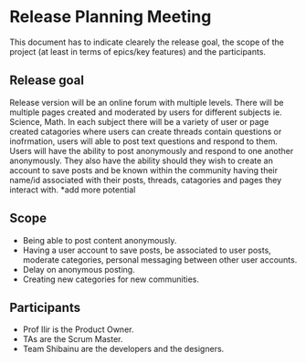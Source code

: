 # Release Planning Meeting

This document has to indicate clearely the release goal, the scope of the project (at least in terms of epics/key features) and the participants.

## Release goal

Release version will be an online forum with multiple levels. There will be multiple pages created and moderated by users for different subjects ie. Science, Math. In each subject there will be a variety of user or page created catagories where users can create threads contain questions or inofrmation, users will able to post text questions and respond to them. Users will have the ability to post anonymously and respond to one another anonymously. They also have the ability should they wish to create an account to save posts and be known within the community having their name/id associated with their posts, threads, catagories and pages they interact with. \*add more potential

## Scope

- Being able to post content anonymously.
- Having a user account to save posts, be associated to user posts, moderate categories, personal messaging between other user accounts.
- Delay on anonymous posting.
- Creating new categories for new communities.

## Participants

- Prof Ilir is the Product Owner.
- TAs are the Scrum Master.
- Team Shibainu are the developers and the designers.
